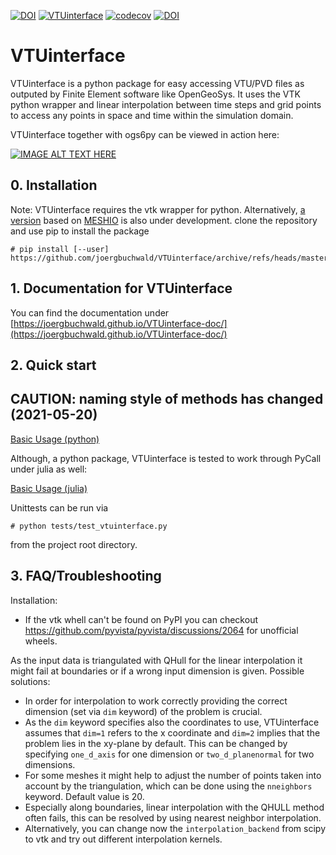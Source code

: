 [![DOI](https://zenodo.org/badge/282728412.svg)](https://zenodo.org/badge/latestdoi/282728412) [![VTUinterface](https://github.com/joergbuchwald/VTUinterface/actions/workflows/python-package.yml/badge.svg)](https://github.com/joergbuchwald/VTUinterface/actions/workflows/python-package.yml) [![codecov](https://codecov.io/gh/joergbuchwald/VTUinterface/branch/master/graph/badge.svg?token=9E1OJIJI8Z)](https://codecov.io/gh/joergbuchwald/VTUinterface) [![DOI](https://joss.theoj.org/papers/10.21105/joss.03673/status.svg)](https://doi.org/10.21105/joss.03673)


# VTUinterface

VTUinterface is a python package for easy accessing VTU/PVD files as outputed by Finite Element software like OpenGeoSys. It uses the VTK python wrapper and linear interpolation between time steps and grid points to access any points in space and time within the simulation domain.


VTUinterface together with ogs6py can be viewed in action here:

[![IMAGE ALT TEXT HERE](https://img.youtube.com/vi/eihNKjK-I-s/0.jpg)](https://www.youtube.com/watch?v=eihNKjK-I-s)

## 0. Installation

Note: VTUinterface requires the vtk wrapper for python. Alternatively, [a version](https://github.com/joergbuchwald/VTUinterface/tree/meshio) based on [MESHIO](https://github.com/nschloe/meshio) is also under development.
clone the repository and use pip to install the package

```shell
# pip install [--user] https://github.com/joergbuchwald/VTUinterface/archive/refs/heads/master.zip
```

## 1. Documentation for VTUinterface

You can find the documentation under [https://joergbuchwald.github.io/VTUinterface-doc/](https://joergbuchwald.github.io/VTUinterface-doc/)



## 2. Quick start

## CAUTION: naming style of methods has changed (2021-05-20)

[Basic Usage (python)](https://github.com/joergbuchwald/VTUinterface/blob/master/README_python.md)

Although, a python package, VTUinterface is tested to work through PyCall under julia as well:

[Basic Usage (julia)](https://github.com/joergbuchwald/VTUinterface/blob/master/README_julia.md)


Unittests can be run via

```shell
# python tests/test_vtuinterface.py
```
from the project root directory.

## 3. FAQ/Troubleshooting

Installation:
- If the vtk whell can't be found on PyPI you can checkout https://github.com/pyvista/pyvista/discussions/2064 for unofficial wheels.

As the input data is triangulated with QHull for the linear interpolation it might fail at boundaries or if a wrong input dimension is given.
Possible solutions:

- In order for interpolation to work correctly providing the correct dimension (set via `dim` keyword) of the problem is crucial.
- As the `dim` keyword specifies also the coordinates to use, VTUinterface assumes that `dim=1` refers to the x coordinate and `dim=2` implies that the problem lies in the xy-plane by default. This can be changed by specifying `one_d_axis` for one dimension or `two_d_planenormal` for two dimensions.
- For some meshes it might help to adjust the number of points taken into account by the triangulation, which can be done using the `nneighbors` keyword. Default value is 20.
- Especially along boundaries, linear interpolation with the QHULL method often fails, this can be resolved by using nearest neighbor interpolation.
- Alternatively, you can change now the `interpolation_backend` from scipy to vtk and try out different interpolation kernels.

